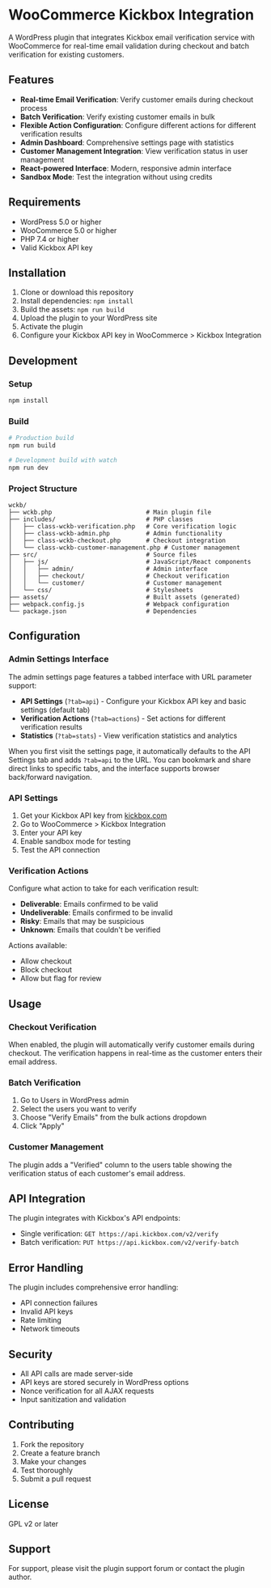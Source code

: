# WooCommerce Kickbox Integration

A WordPress plugin that integrates Kickbox email verification service with WooCommerce for real-time email validation during checkout and batch verification for existing customers.

## Features

- **Real-time Email Verification**: Verify customer emails during checkout process
- **Batch Verification**: Verify existing customer emails in bulk
- **Flexible Action Configuration**: Configure different actions for different verification results
- **Admin Dashboard**: Comprehensive settings page with statistics
- **Customer Management Integration**: View verification status in user management
- **React-powered Interface**: Modern, responsive admin interface
- **Sandbox Mode**: Test the integration without using credits

## Requirements

- WordPress 5.0 or higher
- WooCommerce 5.0 or higher
- PHP 7.4 or higher
- Valid Kickbox API key

## Installation

1. Clone or download this repository
2. Install dependencies: `npm install`
3. Build the assets: `npm run build`
4. Upload the plugin to your WordPress site
5. Activate the plugin
6. Configure your Kickbox API key in WooCommerce > Kickbox Integration

## Development

### Setup

```bash
npm install
```

### Build

```bash
# Production build
npm run build

# Development build with watch
npm run dev
```

### Project Structure

```
wckb/
├── wckb.php                          # Main plugin file
├── includes/                         # PHP classes
│   ├── class-wckb-verification.php   # Core verification logic
│   ├── class-wckb-admin.php          # Admin functionality
│   ├── class-wckb-checkout.php       # Checkout integration
│   └── class-wckb-customer-management.php # Customer management
├── src/                              # Source files
│   ├── js/                           # JavaScript/React components
│   │   ├── admin/                    # Admin interface
│   │   ├── checkout/                 # Checkout verification
│   │   └── customer/                 # Customer management
│   └── css/                          # Stylesheets
├── assets/                           # Built assets (generated)
├── webpack.config.js                 # Webpack configuration
└── package.json                      # Dependencies
```

## Configuration

### Admin Settings Interface

The admin settings page features a tabbed interface with URL parameter support:

- **API Settings** (`?tab=api`) - Configure your Kickbox API key and basic settings (default tab)
- **Verification Actions** (`?tab=actions`) - Set actions for different verification results
- **Statistics** (`?tab=stats`) - View verification statistics and analytics

When you first visit the settings page, it automatically defaults to the API Settings tab and adds `?tab=api` to the URL. You can bookmark and share direct links to specific tabs, and the interface supports browser back/forward navigation.

### API Settings

1. Get your Kickbox API key from [kickbox.com](https://kickbox.com)
2. Go to WooCommerce > Kickbox Integration
3. Enter your API key
4. Enable sandbox mode for testing
5. Test the API connection

### Verification Actions

Configure what action to take for each verification result:

- **Deliverable**: Emails confirmed to be valid
- **Undeliverable**: Emails confirmed to be invalid
- **Risky**: Emails that may be suspicious
- **Unknown**: Emails that couldn't be verified

Actions available:
- Allow checkout
- Block checkout
- Allow but flag for review

## Usage

### Checkout Verification

When enabled, the plugin will automatically verify customer emails during checkout. The verification happens in real-time as the customer enters their email address.

### Batch Verification

1. Go to Users in WordPress admin
2. Select the users you want to verify
3. Choose "Verify Emails" from the bulk actions dropdown
4. Click "Apply"

### Customer Management

The plugin adds a "Verified" column to the users table showing the verification status of each customer's email address.

## API Integration

The plugin integrates with Kickbox's API endpoints:

- Single verification: `GET https://api.kickbox.com/v2/verify`
- Batch verification: `PUT https://api.kickbox.com/v2/verify-batch`

## Error Handling

The plugin includes comprehensive error handling:

- API connection failures
- Invalid API keys
- Rate limiting
- Network timeouts

## Security

- All API calls are made server-side
- API keys are stored securely in WordPress options
- Nonce verification for all AJAX requests
- Input sanitization and validation

## Contributing

1. Fork the repository
2. Create a feature branch
3. Make your changes
4. Test thoroughly
5. Submit a pull request

## License

GPL v2 or later

## Support

For support, please visit the plugin support forum or contact the plugin author.
